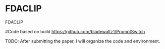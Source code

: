 # FDACLIP
FDACLIP

#Code based on  build https://github.com/bladewaltz1/PromptSwitch

TODO: After submitting the paper, I will organize the code and environment.
